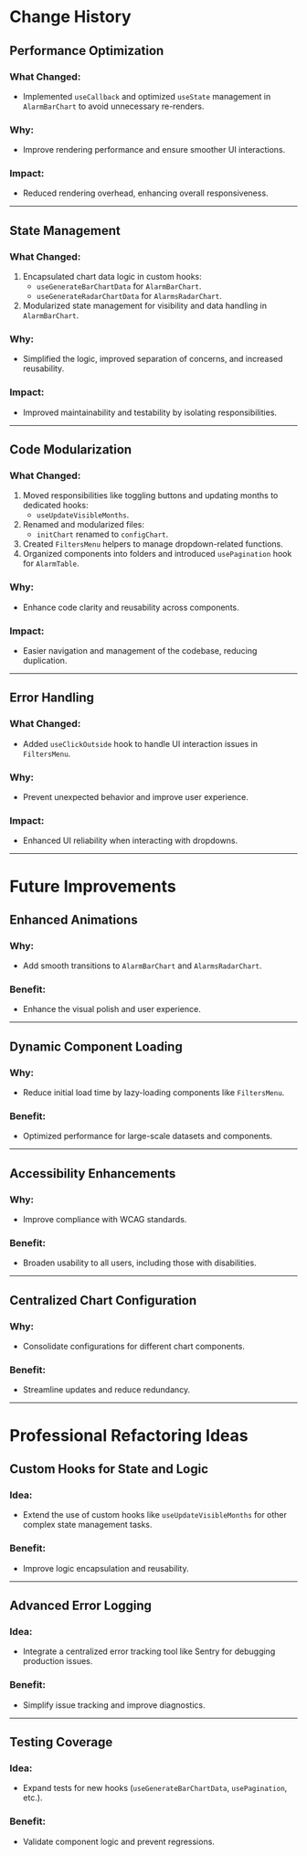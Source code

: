 # **Change History**

## **Performance Optimization**

### What Changed:
- Implemented `useCallback` and optimized `useState` management in `AlarmBarChart` to avoid unnecessary re-renders.

### Why:
- Improve rendering performance and ensure smoother UI interactions.

### Impact:
- Reduced rendering overhead, enhancing overall responsiveness.

---

## **State Management**

### What Changed:
1. Encapsulated chart data logic in custom hooks:
   - `useGenerateBarChartData` for `AlarmBarChart`.
   - `useGenerateRadarChartData` for `AlarmsRadarChart`.
2. Modularized state management for visibility and data handling in `AlarmBarChart`.

### Why:
- Simplified the logic, improved separation of concerns, and increased reusability.

### Impact:
- Improved maintainability and testability by isolating responsibilities.

---

## **Code Modularization**

### What Changed:
1. Moved responsibilities like toggling buttons and updating months to dedicated hooks:
   - `useUpdateVisibleMonths`.
2. Renamed and modularized files:
   - `initChart` renamed to `configChart`.
3. Created `FiltersMenu` helpers to manage dropdown-related functions.
4. Organized components into folders and introduced `usePagination` hook for `AlarmTable`.

### Why:
- Enhance code clarity and reusability across components.

### Impact:
- Easier navigation and management of the codebase, reducing duplication.

---

## **Error Handling**

### What Changed:
- Added `useClickOutside` hook to handle UI interaction issues in `FiltersMenu`.

### Why:
- Prevent unexpected behavior and improve user experience.

### Impact:
- Enhanced UI reliability when interacting with dropdowns.

---

# **Future Improvements**

## **Enhanced Animations**

### Why:
- Add smooth transitions to `AlarmBarChart` and `AlarmsRadarChart`.

### Benefit:
- Enhance the visual polish and user experience.

---

## **Dynamic Component Loading**

### Why:
- Reduce initial load time by lazy-loading components like `FiltersMenu`.

### Benefit:
- Optimized performance for large-scale datasets and components.

---

## **Accessibility Enhancements**

### Why:
- Improve compliance with WCAG standards.

### Benefit:
- Broaden usability to all users, including those with disabilities.

---

## **Centralized Chart Configuration**

### Why:
- Consolidate configurations for different chart components.

### Benefit:
- Streamline updates and reduce redundancy.

---

# **Professional Refactoring Ideas**

## **Custom Hooks for State and Logic**

### Idea:
- Extend the use of custom hooks like `useUpdateVisibleMonths` for other complex state management tasks.

### Benefit:
- Improve logic encapsulation and reusability.

---

## **Advanced Error Logging**

### Idea:
- Integrate a centralized error tracking tool like Sentry for debugging production issues.

### Benefit:
- Simplify issue tracking and improve diagnostics.

---

## **Testing Coverage**

### Idea:
- Expand tests for new hooks (`useGenerateBarChartData`, `usePagination`, etc.).

### Benefit:
- Validate component logic and prevent regressions.
